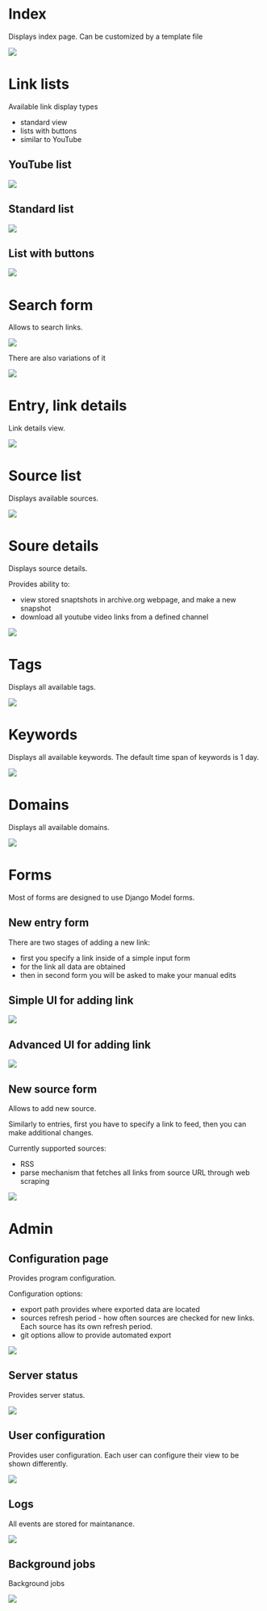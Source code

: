 # Index

Displays index page. Can be customized by a template file

![](https://raw.githubusercontent.com/rumca-js/Django-link-archive/main/screenshots/index.PNG)

# Link lists

Available link display types
 - standard view
 - lists with buttons
 - similar to YouTube

## YouTube list

![](https://raw.githubusercontent.com/rumca-js/Django-link-archive/main/screenshots/entries_list_youtube.PNG)

## Standard list

![](https://raw.githubusercontent.com/rumca-js/Django-link-archive/main/screenshots/entries_list_standard.PNG)

## List with buttons

![](https://raw.githubusercontent.com/rumca-js/Django-link-archive/main/screenshots/entries_list_buttons.PNG)

# Search form

Allows to search links.

![](https://raw.githubusercontent.com/rumca-js/Django-link-archive/main/screenshots/search_form_omni.PNG)

There are also variations of it

![](https://raw.githubusercontent.com/rumca-js/Django-link-archive/main/screenshots/search_form_whats_new.PNG)

# Entry, link details

Link details view.

![](https://raw.githubusercontent.com/rumca-js/Django-link-archive/main/screenshots/entry_details.PNG)

# Source list

Displays available sources.

![](https://raw.githubusercontent.com/rumca-js/Django-link-archive/main/screenshots/source_list.PNG)

# Soure details

Displays source details.

Provides ability to:
 - view stored snaptshots in archive.org webpage, and make a new snapshot
 - download all youtube video links from a defined channel

![](https://raw.githubusercontent.com/rumca-js/Django-link-archive/main/screenshots/source_details.PNG)

# Tags

Displays all available tags.

![](https://raw.githubusercontent.com/rumca-js/Django-link-archive/main/screenshots/tag_view.PNG)

# Keywords

Displays all available keywords. The default time span of keywords is 1 day.

![](https://raw.githubusercontent.com/rumca-js/Django-link-archive/main/screenshots/keywords.PNG)

# Domains

Displays all available domains.

![](https://raw.githubusercontent.com/rumca-js/Django-link-archive/main/screenshots/domains.PNG)

# Forms

Most of forms are designed to use Django Model forms.

## New entry form

There are two stages of adding a new link:
 - first you specify a link inside of a simple input form
 - for the link all data are obtained
 - then in second form you will be asked to make your manual edits

## Simple UI for adding link

![](https://raw.githubusercontent.com/rumca-js/Django-link-archive/main/screenshots/entry_new_simple.PNG)

## Advanced UI for adding link

![](https://raw.githubusercontent.com/rumca-js/Django-link-archive/main/screenshots/entry_new.PNG)

## New source form

Allows to add new source.

Similarly to entries, first you have to specify a link to feed, then you can make additional changes.

Currently supported sources:
 - RSS
 - parse mechanism that fetches all links from source URL through web scraping

![](https://raw.githubusercontent.com/rumca-js/Django-link-archive/main/screenshots/source_new.PNG)

# Admin

## Configuration page

Provides program configuration.

Configuration options:
 - export path provides where exported data are located
 - sources refresh period - how often sources are checked for new links. Each source has its own refresh period.
 - git options allow to provide automated export

![](https://raw.githubusercontent.com/rumca-js/Django-link-archive/main/screenshots/configuration_form.PNG)

## Server status

Provides server status.

![](https://raw.githubusercontent.com/rumca-js/Django-link-archive/main/screenshots/server_status.PNG)

## User configuration

Provides user configuration. Each user can configure their view to be shown differently.

![](https://raw.githubusercontent.com/rumca-js/Django-link-archive/main/screenshots/user_configuration_page.PNG)

## Logs

All events are stored for maintanance.

![](https://raw.githubusercontent.com/rumca-js/Django-link-archive/main/screenshots/logs.PNG)

## Background jobs

Background jobs

![](https://raw.githubusercontent.com/rumca-js/Django-link-archive/main/screenshots/background_jobs.PNG)
